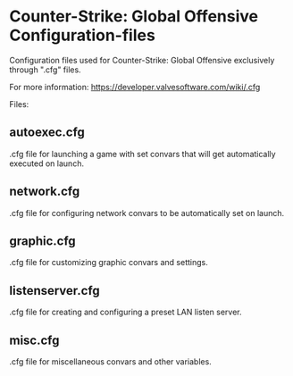 # Counter-Strike: Global Offensive Configuration-files
Configuration files used for Counter-Strike: Global Offensive exclusively through ".cfg" files.

  For more information: https://developer.valvesoftware.com/wiki/.cfg

Files:

## autoexec.cfg		
  .cfg file for launching a game with set convars that will get automatically executed on launch. 
## network.cfg
  .cfg file for configuring network convars to be automatically set on launch.
## graphic.cfg
  .cfg file for customizing graphic convars and settings.
## listenserver.cfg
  .cfg file for creating and configuring a preset LAN listen server.
## misc.cfg
  .cfg file for miscellaneous convars and other variables.
